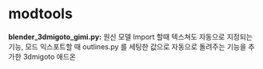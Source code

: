 # modtools

**blender_3dmigoto_gimi.py:** 원신 모델 Import 할때 텍스쳐도 자동으로 지정되는 기능, 모드 익스포트할 때 outlines.py 를 세팅한 값으로 자동으로 돌려주는 기능을 추가한 3dmigoto 애드온

